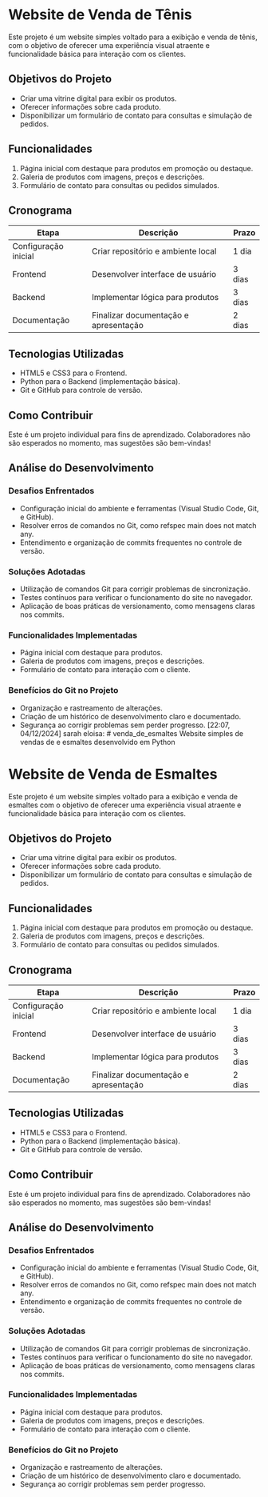 # Website de Venda de Tênis  

Este projeto é um website simples voltado para a exibição e venda de tênis, com o objetivo de oferecer uma experiência visual atraente e funcionalidade básica para interação com os clientes.  

## Objetivos do Projeto  
- Criar uma vitrine digital para exibir os produtos.
- Oferecer informações sobre cada produto.  
- Disponibilizar um formulário de contato para consultas e simulação de pedidos.  

## Funcionalidades  
1. Página inicial com destaque para produtos em promoção ou destaque.  
2. Galeria de produtos com imagens, preços e descrições.  
3. Formulário de contato para consultas ou pedidos simulados.  

## Cronograma  
| Etapa                | Descrição                            | Prazo            |
|----------------------|--------------------------------------|------------------|
| Configuração inicial | Criar repositório e ambiente local   | 1 dia            |
| Frontend             | Desenvolver interface de usuário    | 3 dias           |
| Backend              | Implementar lógica para produtos    | 3 dias           |
| Documentação         | Finalizar documentação e apresentação| 2 dias           |

## Tecnologias Utilizadas  
- HTML5 e CSS3 para o Frontend.  
- Python para o Backend (implementação básica).  
- Git e GitHub para controle de versão.  

## Como Contribuir  
Este é um projeto individual para fins de aprendizado. Colaboradores não são esperados no momento, mas sugestões são bem-vindas!

## Análise do Desenvolvimento

### Desafios Enfrentados
- Configuração inicial do ambiente e ferramentas (Visual Studio Code, Git, e GitHub).
- Resolver erros de comandos no Git, como refspec main does not match any.
- Entendimento e organização de commits frequentes no controle de versão.

### Soluções Adotadas
- Utilização de comandos Git para corrigir problemas de sincronização.
- Testes contínuos para verificar o funcionamento do site no navegador.
- Aplicação de boas práticas de versionamento, como mensagens claras nos commits.

### Funcionalidades Implementadas
- Página inicial com destaque para produtos.
- Galeria de produtos com imagens, preços e descrições.
- Formulário de contato para interação com o cliente.

### Benefícios do Git no Projeto
- Organização e rastreamento de alterações.
- Criação de um histórico de desenvolvimento claro e documentado.
- Segurança ao corrigir problemas sem perder progresso.
[22:07, 04/12/2024] sarah eloisa: # venda_de_esmaltes
Website simples de vendas de e esmaltes desenvolvido em Python
# Website de Venda de Esmaltes  

Este projeto é um website simples voltado para a exibição e venda de esmaltes com o objetivo de oferecer uma experiência visual atraente e funcionalidade básica para interação com os clientes.  

## Objetivos do Projeto  
- Criar uma vitrine digital para exibir os produtos.
- Oferecer informações sobre cada produto.  
- Disponibilizar um formulário de contato para consultas e simulação de pedidos.  

## Funcionalidades  
1. Página inicial com destaque para produtos em promoção ou destaque.  
2. Galeria de produtos com imagens, preços e descrições.  
3. Formulário de contato para consultas ou pedidos simulados.  

## Cronograma  
| Etapa                | Descrição                            | Prazo            |
|----------------------|--------------------------------------|------------------|
| Configuração inicial | Criar repositório e ambiente local   | 1 dia            |
| Frontend             | Desenvolver interface de usuário    | 3 dias           |
| Backend              | Implementar lógica para produtos    | 3 dias           |
| Documentação         | Finalizar documentação e apresentação| 2 dias           |

## Tecnologias Utilizadas  
- HTML5 e CSS3 para o Frontend.  
- Python para o Backend (implementação básica).  
- Git e GitHub para controle de versão.  

## Como Contribuir  
Este é um projeto individual para fins de aprendizado. Colaboradores não são esperados no momento, mas sugestões são bem-vindas!

## Análise do Desenvolvimento

### Desafios Enfrentados
- Configuração inicial do ambiente e ferramentas (Visual Studio Code, Git, e GitHub).
- Resolver erros de comandos no Git, como refspec main does not match any.
- Entendimento e organização de commits frequentes no controle de versão.

### Soluções Adotadas
- Utilização de comandos Git para corrigir problemas de sincronização.
- Testes contínuos para verificar o funcionamento do site no navegador.
- Aplicação de boas práticas de versionamento, como mensagens claras nos commits.

### Funcionalidades Implementadas
- Página inicial com destaque para produtos.
- Galeria de produtos com imagens, preços e descrições.
- Formulário de contato para interação com o cliente.

### Benefícios do Git no Projeto
- Organização e rastreamento de alterações.
- Criação de um histórico de desenvolvimento claro e documentado.
- Segurança ao corrigir problemas sem perder progresso.
